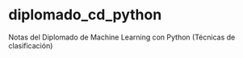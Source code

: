 # diplomado_cd_python
Notas del Diplomado de Machine Learning con Python (Técnicas de clasificación)
